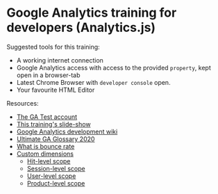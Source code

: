 # Google Analytics training for developers (Analytics.js)
Suggested tools for this training:
- A working internet connection
- Google Analytics access with access to the provided `property`, 
kept open in a browser-tab
- Latest Chrome Browser with `developer console` open.
- Your favourite HTML Editor

Resources:
- [The GA Test account](https://analytics.google.com/analytics/web/?pli=1#/report-home/a90334419w184699155p182004518)
- [This training's slide-show](https://docs.google.com/presentation/d/1PjcaKqElnKC1ZRQBK5ULI_yMZfcZL_bIYSxwuTHHp98/edit?usp=sharing)
- [Google Analytics development wiki](https://developers.google.com/analytics/devguides/collection/analyticsjs) 
- [Ultimate GA Glossary 2020](https://www.lovesdata.com/blog/google-analytics-glossary#dimension)
- [What is bounce rate](https://support.google.com/analytics/answer/1009409?hl=en)
- [Custom dimensions](https://support.google.com/analytics/answer/2709828?hl=en)
  - [Hit-level scope](https://support.google.com/analytics/answer/2709828?hl=en#example-hit)
  - [Session-level scope](https://support.google.com/analytics/answer/2709828?hl=en#example-session)
  - [User-level scope](https://support.google.com/analytics/answer/2709828?hl=en#example-user)
  - [Product-level scope](https://support.google.com/analytics/answer/2709828?hl=en#example-product)